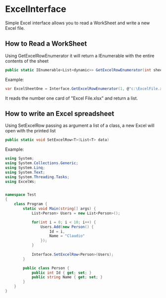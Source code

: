 # ExcelInterface
Simple Excel interface allows you to read a WorkSheet and write a new Excel file.

## How to Read a WorkSheet

Using GetExcelRowEnumerator it will return a IEnumerable with the entire contents of the sheet
```cs
public static IEnumerable<List<dynamic>> GetExcelRowEnumerator(int sheetNumber, string path, int RowStart = 1)
```
Example:
```cs
var ExcelSheetOne = Interface.GetExcelRowEnumerator(1, @"c:\ExcelFile.xlsx");
```
It reads the number one card of "Excel File.xlsx" and return a list.

## How to write an Excel spreadsheet

Using SetExcelRow passing as argument a list of a class, a new Excel will open with the printed list
```cs
public static void SetExcelRow<T>(List<T> data)
```
Example:
```cs
using System;
using System.Collections.Generic;
using System.Linq;
using System.Text;
using System.Threading.Tasks;
using ExcelWs;


namespace Test
{
    class Program {
        static void Main(string[] args) {
            List<Person> Users = new List<Person>();

            for(int i = 0; i < 10; i++) {
                Users.Add(new Person() {
                    Id = i,
                    Name = "Claudio"
                });
            }
            
            Interface.SetExcelRow<Person>(Users);
        }

        public class Person {
            public int Id { get; set; }
            public string Name { get; set; }
        }
    }
}
```
